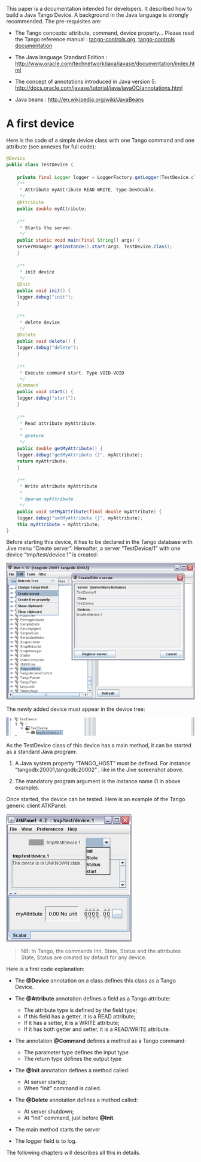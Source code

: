 This paper is a documentation intended for developers. It described how to build a Java Tango Device. A background in the Java language is strongly recommended. The pre-requisites are:

* The Tango concepts: attribute, command, device property…  Please read the Tango reference manual : [tango-controls.org](http://www.tango-controls.org/), [tango-controls documentation](http://tango-controls.readthedocs.io)

* The Java language Standard Edition : http://www.oracle.com/technetwork/java/javase/documentation/index.html

* The concept of annotations introduced in Java version 5: http://docs.oracle.com/javase/tutorial/java/javaOO/annotations.html

* Java beans : http://en.wikipedia.org/wiki/JavaBeans

# A first device

Here is the code of a simple device class with one Tango command and one attribute (see annexes for full code):

```java
@Device
public class TestDevice {

    private final Logger logger = LoggerFactory.getLogger(TestDevice.class);
    /**
     * Attribute myAttribute READ WRITE, type DevDouble.
     */
    @Attribute
    public double myAttribute;

    /**
     * Starts the server.
     */
    public static void main(final String[] args) {
	ServerManager.getInstance().start(args, TestDevice.class);
    }

    /**
     * init device
     */
    @Init
    public void init() {
	logger.debug("init");
    }

    /**
     * delete device
     */
    @Delete
    public void delete() {
	logger.debug("delete");
    }

    /**
     * Execute command start. Type VOID-VOID
     */
    @Command
    public void start() {
	logger.debug("start");
    }

    /**
     * Read attribute myAttribute. 
     * 
     * @return
     */
    public double getMyAttribute() {
	logger.debug("getMyAttribute {}", myAttribute);
	return myAttribute;
    }

    /**
     * Write attribute myAttribute
     * 
     * @param myAttribute
     */
    public void setMyAttribute(final double myAttribute) {
	logger.debug("setMyAttribute {}", myAttribute);
	this.myAttribute = myAttribute;
}
```

Before starting this device, it has to be declared in the Tango database with Jive menu “Create server”.  Hereafter, a server “TestDevice/1” with one device “tmp/test/device.1” is created:

![](jive.png)

The newly added device must appear in the device tree:

![](jive_result.png)

As the TestDevice class of this device has a main method, it can be started as a standard Java program:

1. A Java system property “TANGO_HOST” must be defined. For instance “tangodb:20001,tangodb:20002” , like in the Jive screenshot above.

2. The mandatory program argument is the instance name (1 in above example).

Once started, the device can be tested. Here is an example of the Tango generic client ATKPanel:

![](atk.png)

> NB: In Tango, the commands Init, State, Status and the attributes State, Status are created by default for any device.

Here is a first code explanation:

* The __@Device__ annotation on a class defines this class as a Tango Device.

* The __@Attribute__ annotation defines a field as a Tango attribute: 
    - The attribute type is defined by the field type;  
    - If this field has a getter, it is a READ attribute; 
    - If it has a setter, it is a WRITE attribute; 
    - If it has both getter and setter, it is a READ/WRITE attribute.

* The annotation __@Command__ defines a method as a Tango command:
    - The parameter type defines the input type
    - The return type defines the output type

* The __@Init__ annotation defines a method called:
    - At server startup; 
    - When “Init” command is called.

* The __@Delete__ annotation defines a method called:
    - At server shutdown;
    - At “Init” command, just before __@Init__.

* The main method starts the server

* The logger field is to log. 

The following chapters will describes all this in details.

